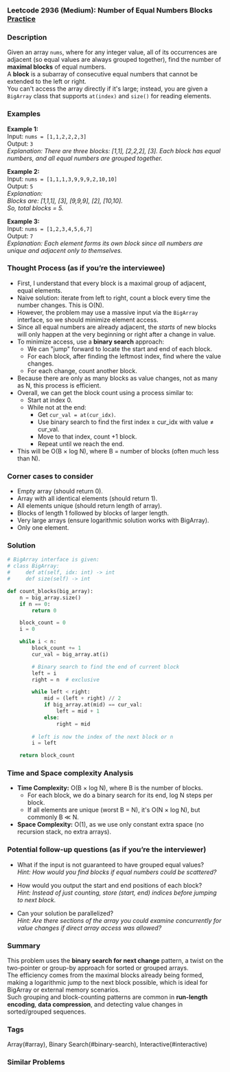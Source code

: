 ### Leetcode 2936 (Medium): Number of Equal Numbers Blocks [Practice](https://leetcode.com/problems/number-of-equal-numbers-blocks)

### Description  
Given an array `nums`, where for any integer value, all of its occurrences are adjacent (so equal values are always grouped together), find the number of **maximal blocks** of equal numbers.  
A **block** is a subarray of consecutive equal numbers that cannot be extended to the left or right.  
You can't access the array directly if it's large; instead, you are given a `BigArray` class that supports `at(index)` and `size()` for reading elements.

### Examples  

**Example 1:**  
Input: `nums = [1,1,2,2,2,3]`  
Output: `3`  
*Explanation: There are three blocks: [1,1], [2,2,2], [3]. Each block has equal numbers, and all equal numbers are grouped together.*

**Example 2:**  
Input: `nums = [1,1,1,3,9,9,9,2,10,10]`  
Output: `5`  
*Explanation:  
Blocks are: [1,1,1], [3], [9,9,9], [2], [10,10].  
So, total blocks = 5.*

**Example 3:**  
Input: `nums = [1,2,3,4,5,6,7]`  
Output: `7`  
*Explanation: Each element forms its own block since all numbers are unique and adjacent only to themselves.*

### Thought Process (as if you’re the interviewee)  
- First, I understand that every block is a maximal group of adjacent, equal elements.
- Naive solution: iterate from left to right, count a block every time the number changes. This is O(N).
- However, the problem may use a massive input via the `BigArray` interface, so we should minimize element access.
- Since all equal numbers are already adjacent, the *starts* of new blocks will only happen at the very beginning or right after a change in value.
- To minimize access, use a **binary search** approach:  
  - We can "jump" forward to locate the start and end of each block.
  - For each block, after finding the leftmost index, find where the value changes.
  - For each change, count another block.  
- Because there are only as many blocks as value changes, not as many as N, this process is efficient.
- Overall, we can get the block count using a process similar to:  
  - Start at index 0.
  - While not at the end:  
    - Get `cur_val = at(cur_idx)`.
    - Use binary search to find the first index ≥ cur_idx with value ≠ cur_val.
    - Move to that index, count +1 block.
    - Repeat until we reach the end.
- This will be O(B × log N), where B = number of blocks (often much less than N).

### Corner cases to consider  
- Empty array (should return 0).
- Array with all identical elements (should return 1).
- All elements unique (should return length of array).
- Blocks of length 1 followed by blocks of larger length.
- Very large arrays (ensure logarithmic solution works with BigArray).
- Only one element.

### Solution

```python
# BigArray interface is given:
# class BigArray:
#     def at(self, idx: int) -> int
#     def size(self) -> int

def count_blocks(big_array):
    n = big_array.size()
    if n == 0:
        return 0

    block_count = 0
    i = 0

    while i < n:
        block_count += 1
        cur_val = big_array.at(i)

        # Binary search to find the end of current block
        left = i
        right = n  # exclusive

        while left < right:
            mid = (left + right) // 2
            if big_array.at(mid) == cur_val:
                left = mid + 1
            else:
                right = mid
        
        # left is now the index of the next block or n
        i = left

    return block_count
```

### Time and Space complexity Analysis  

- **Time Complexity:** O(B × log N), where B is the number of blocks.
  - For each block, we do a binary search for its end, log N steps per block.
  - If all elements are unique (worst B = N), it's O(N × log N), but commonly B ≪ N.
- **Space Complexity:** O(1), as we use only constant extra space (no recursion stack, no extra arrays).

### Potential follow-up questions (as if you’re the interviewer)  

- What if the input is not guaranteed to have grouped equal values?  
  *Hint: How would you find blocks if equal numbers could be scattered?*

- How would you output the start and end positions of each block?  
  *Hint: Instead of just counting, store (start, end) indices before jumping to next block.*

- Can your solution be parallelized?  
  *Hint: Are there sections of the array you could examine concurrently for value changes if direct array access was allowed?*

### Summary
This problem uses the **binary search for next change** pattern, a twist on the two-pointer or group-by approach for sorted or grouped arrays.  
The efficiency comes from the maximal blocks already being formed, making a logarithmic jump to the next block possible, which is ideal for BigArray or external memory scenarios.  
Such grouping and block-counting patterns are common in **run-length encoding**, **data compression**, and detecting value changes in sorted/grouped sequences.

### Tags
Array(#array), Binary Search(#binary-search), Interactive(#interactive)

### Similar Problems
